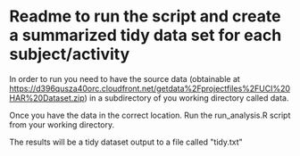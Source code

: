 # Readme to run the script and create a summarized tidy data set for each subject/activity

In order to run you need to have the source data (obtainable at https://d396qusza40orc.cloudfront.net/getdata%2Fprojectfiles%2FUCI%20HAR%20Dataset.zip) in a subdirectory of you working directory called data.

Once you have the data in the correct location. Run the run_analysis.R script from your working directory.

The results will be a tidy dataset output to a file called "tidy.txt"

